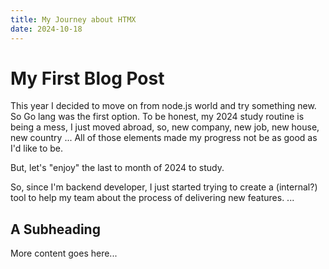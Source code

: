 ```yaml
---
title: My Journey about HTMX
date: 2024-10-18
---
```


# My First Blog Post

This year I decided to move on from node.js world and try something new. So Go lang was the first option.
To be honest, my 2024 study routine is being a mess, I just moved abroad, so, new company, new job, new house, new country ... All of those elements made my progress not be as good as I'd like to be.

But, let's "enjoy" the last to month of 2024 to study. 

So, since I'm backend developer, I just started trying to create a (internal?) tool to help my team about the process of delivering new features. ...

## A Subheading

More content goes here...